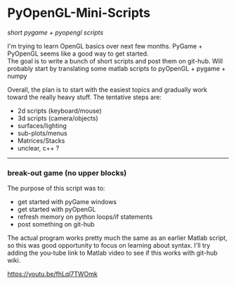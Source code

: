 # PyOpenGL-Mini-Scripts
*short pygame + pyopengl scripts*

I'm trying to learn OpenGL basics over next few months. PyGame + PyOpenGL seems like a good way to get started.  
The goal is to write a bunch of short scripts and post them on git-hub.  Will
probably start by translating some matlab scripts to pyOpenGL + pygame + numpy

Overall, the plan is to start with the easiest topics and gradually work toward the really heavy stuff. The tentative steps are:

* 2d scripts (keyboard/mouse)      
* 3d scripts (camera/objects)
* surfaces/lighting
* sub-plots/menus
* Matrices/Stacks
* unclear, c++ ?
  
---
### break-out game (no upper blocks)

The purpose of this script was to: 
* get started with pyGame windows 
* get started with pyOpenGL
* refresh memory on python loops/if statements 
* post something on git-hub

The actual program works pretty much the same as an earlier Matlab script, so this was good opportunity to focus on learning about syntax. I'll try adding the you-tube link to Matlab video to see if this works with git-hub wiki.

https://youtu.be/fhLql7TWOmk
